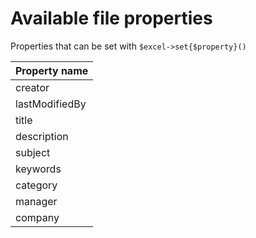 # Available file properties

Properties that can be set with `$excel->set{$property}()`

| Property name  |
| ------------- |
|creator
|lastModifiedBy
|title
|description
|subject
|keywords
|category
|manager
|company